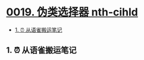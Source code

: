 # [0019. 伪类选择器 nth-cihld](https://github.com/Tdahuyou/html-css/tree/main/0019.%20%E4%BC%AA%E7%B1%BB%E9%80%89%E6%8B%A9%E5%99%A8%20nth-cihld)

<!-- region:toc -->
- [1. ⏰ 从语雀搬运笔记](#1--从语雀搬运笔记)
<!-- endregion:toc -->

## 1. ⏰ 从语雀搬运笔记


